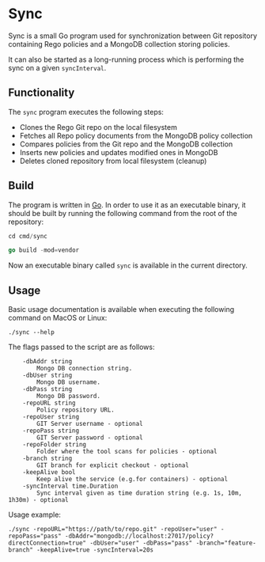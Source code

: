 # Sync

Sync is a small Go program used for synchronization between Git repository containing Rego policies
and a MongoDB collection storing policies.

It can also be started as a long-running process which is performing the sync on a given `syncInterval`.

## Functionality

The `sync` program executes the following steps:
* Clones the Rego Git repo on the local filesystem
* Fetches all Repo policy documents from the MongoDB policy collection
* Compares policies from the Git repo and the MongoDB collection
* Inserts new policies and updates modified ones in MongoDB
* Deletes cloned repository from local filesystem (cleanup)

## Build 

The program is written in [Go](https://go.dev/dl/). In order to use it as an executable binary, 
it should be built by running the following command from the root of the repository:
```go
cd cmd/sync

go build -mod=vendor
```
Now an executable binary called `sync` is available in the current directory.

## Usage

Basic usage documentation is available when executing the following command on MacOS or Linux:
```shell
./sync --help
```

The flags passed to the script are as follows:
```    
    -dbAddr string
        Mongo DB connection string.
    -dbUser string
        Mongo DB username.
    -dbPass string
        Mongo DB password.
    -repoURL string
        Policy repository URL.
    -repoUser string
        GIT Server username - optional 
    -repoPass string
        GIT Server password - optional
    -repoFolder string
        Folder where the tool scans for policies - optional
    -branch string
        GIT branch for explicit checkout - optional
    -keepAlive bool
        Keep alive the service (e.g.for containers) - optional
    -syncInterval time.Duration
        Sync interval given as time duration string (e.g. 1s, 10m, 1h30m) - optional
```

Usage example:
```shell
./sync -repoURL="https://path/to/repo.git" -repoUser="user" -repoPass="pass" -dbAddr="mongodb://localhost:27017/policy?directConnection=true" -dbUser="user" -dbPass="pass" -branch="feature-branch" -keepAlive=true -syncInterval=20s
```
